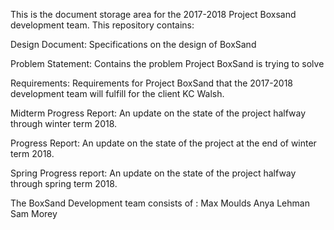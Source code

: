 This is the document storage area for the 2017-2018 Project Boxsand development team. This repository contains:

Design Document: Specifications on the design of BoxSand

Problem Statement: Contains the problem Project BoxSand is trying to solve

Requirements: Requirements for Project BoxSand that the 2017-2018 development team will fulfill for the client KC Walsh. 

Midterm Progress Report: An update on the state of the project halfway through winter term 2018.

Progress Report: An update on the state of the project at the end of winter term 2018.

Spring Progress report: An update on the state of the project halfway through spring term 2018.

The BoxSand Development team consists of :
Max Moulds
Anya Lehman 
Sam Morey 


